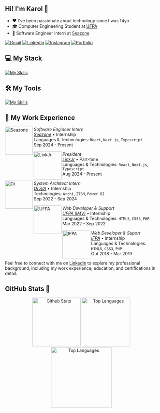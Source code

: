 ## Hi! I'm Karol 🚀
- ❤️ I've been passionate about technology since I was 14yo
- 🎓 Computer Engineering Student at [UFPA](https://ufpa.br/)
- 💼 Software Engineer Intern at [Seazone](https://seazone.com.br/)

<p align="left">
  <a href="mailto:karolwojtyla360@gmail.com" title="Gmail">
  <img src="https://img.shields.io/badge/-Gmail-FF0000?style=flat-square&labelColor=FF0000&logo=gmail&logoColor=white&link=LINK-DO-SEU-GMAIL" alt="Gmail"/></a>
  <a href="https://www.linkedin.com/in/karolwojtyla/" title="LinkedIn">
  <img src="https://img.shields.io/badge/-Linkedin-0e76a8?style=flat-square&logo=Linkedin&logoColor=white&link=LINK-DO-SEU-LINKEDIN" alt="LinkedIn"/></a>
  <a href="https://www.instagram.com/karolwojtyla.dev/" title="Instagram">
  <img src="https://img.shields.io/badge/-Instagram-DF0174?style=flat-square&labelColor=DF0174&logo=instagram&logoColor=white&link=LINK-DO-SEU-INSTAGRAM" alt="Instagram"/></a>
 <a href="https://karolwojtyla.dev" title="Portfolio">
  <img src="https://img.shields.io/badge/-Portfolio-000000?style=flat-square&logo=Linkedin&logoColor=white&link=LINK-DO-SEU-LINKEDIN" alt="Portfolio"/></a>
</p>

## 💻 My Stack 
[![My Skills](https://skillicons.dev/icons?i=react,nextjs,vite,ts,js,tailwind,html,css,styledcomponents,materialui)](https://skillicons.dev)

## 🛠️ My Tools 
[![My Skills](https://skillicons.dev/icons?i=git,github,docker,aws,gcp,photoshop,figma,vscode,windows,sentry)](https://skillicons.dev)

## 💼 My Work Experience 

[<img align="left" height="92px" width="92px" alt="Seazone" src="https://media.licdn.com/dms/image/v2/C4E0BAQGCDQwk8HjmRA/company-logo_200_200/company-logo_200_200/0/1637093897739/weareseazone_logo?e=2147483647&v=beta&t=5SZ2GtHlycsFhBEgKHwwOURYqEf_qTkFM79TeWnwO8U"/>](https://seazone.com.br/)

*Software Engineer Intern* \
[*Seazone*](https://seazone.com.br/) • Internship \
Languages & Technologies: `React`, `Next.js`, `Typescript`\
Sep 2024 - Present

[<img align="left" height="92px" width="92px" alt="LinkJr" src="https://media.licdn.com/dms/image/v2/D4E0BAQHaPS3HOuR42A/company-logo_200_200/company-logo_200_200/0/1726182004162/linkjr_logo?e=2147483647&v=beta&t=_3D9hbJoRi_ZGSFv7n16vxEGXH17QCYqORQwEyR4kKo"/>](https://www.linkjr.com.br/)

*President* \
[*LinkJr*](https://linkjr.com.br/) • Part-time \
Languages & Technologies: `React`, `Next.js`, `Typescript`\
Aug 2024 - Present

[<img align="left" height="92px" width="92px" alt="Oi" src="https://media.licdn.com/dms/image/v2/D4D0BAQHSpZ63oeMgeA/company-logo_200_200/company-logo_200_200/0/1714513065939/oioficial_logo?e=2147483647&v=beta&t=2pbthu1PNzXZ27Ayx_Z4e8qPOLHHb6uLdI387Z4KlKo"/>](https://www.oi.com.br/)

*System Architect Intern* \
[*Oi S/A*](https://oi.com.br/) • Internship \
Technologies: `Archi`, `ITSM`, `Power BI`\
Sep 2022 - Sep 2024

[<img align="left" height="92px" width="92px" alt="UFPA" src="https://media.licdn.com/dms/image/v2/C4D0BAQF5pgxwqpTcfw/company-logo_200_200/company-logo_200_200/0/1631330531313?e=2147483647&v=beta&t=DoLfa8j2mc7QS5ore2vONhsGPg-Dpeg1nX9vGnfNJWk"/>](https://www.ufpa.br/)

*Web Developer & Support* \
[*UFPA (IMV)*](https://imv.ufpa.br/) • Internship \
Languages & Technologies: `HTML5`, `CSS3`, `PHP`\
Mar 2022 - Sep 2022

[<img align="left" height="92px" width="92px" alt="IFPA" src="https://media.licdn.com/dms/image/v2/C4E0BAQGnZEWTF2wqKw/company-logo_200_200/company-logo_200_200/0/1630577567812?e=2147483647&v=beta&t=L3I9u9Fm3oOJp28vg8D5ZtbNWItz7AIksmlJWACTzQk"/>](https://www.braganca.ifpa.edu.br/)

*Web Developer & Suport* \
[*IFPA*](https://braganca.ifpa.edu.br/) • Internship \
Languages & Technologies: `HTML5`, `CSS3`, `PHP`\
Out 2018 - Mar 2019

Feel free to connect with me on [LinkedIn](https://www.linkedin.com/in/karolwojtyla/) to explore my professional background, including my work experience, education, and certifications in detail.
## GitHub Stats 🌟 

<p align="center">
  <img src="https://github-readme-stats.vercel.app/api?username=kwojtyla&theme=dark&hide_border=true&include_all_commits=true" alt="Github Stats" height="160px"  />
  <img src="https://github-readme-streak-stats.herokuapp.com/?user=kwojtyla&theme=dark&hide_border=true" alt="Top Languages" height="160px"  />
  <img src="https://github-readme-stats.vercel.app/api/top-langs/?username=kwojtyla&theme=dark&hide_border=true&layout=compact" alt="Top Languages" height="200px" />
</p>
